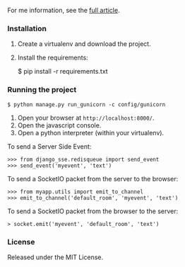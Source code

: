 For me information, see the [full article](curella.org/blog/2012/jul/17/django-push-using-server-sent-events-and-websocket/).

### Installation

1. Create a virtualenv and download the project.
2. Install the requirements:

    $ pip install -r requirements.txt

### Running the project

    $ python manage.py run_gunicorn -c config/gunicorn

1. Open your browser at ``http://localhost:8000/``.
2. Open the javascript console.
3. Open a python interpreter (within your virtualenv).

To send a Server Side Event:

    >>> from django_sse.redisqueue import send_event
    >>> send_event('myevent', 'text')

To send a SocketIO packet from the server to the browser:

    >>> from myapp.utils import emit_to_channel
    >>> emit_to_channel('default_room', 'myevent', 'text')
 
To send a SocketIO packet from the browser to the server:

    > socket.emit('myevent', 'default_room', 'text')

### License

Released under the MIT License.
